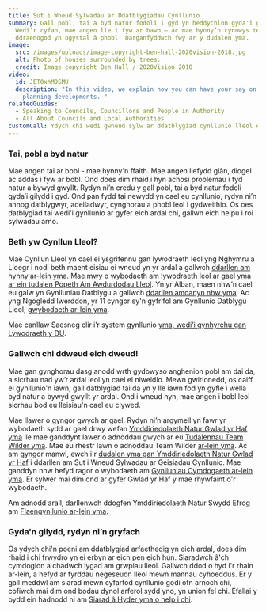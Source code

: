 ```yaml
---
title: Sut i Wneud Sylwadau ar Ddatblygiadau Cynllunio
summary: Gall pobl, tai a byd natur fodoli i gyd yn heddychlon gyda'i gilydd.
  Wedi’r cyfan, mae angen lle i fyw ar bawb – ac mae hynny’n cynnwys teuluoedd o
  ddraenogod yn ogystal â phobl! Darganfyddwch fwy ar y dudalen yma.
image:
  src: /images/uploads/image-copyright-ben-hall-2020vision-2018.jpg
  alt: Photo of houses surrounded by trees.
  credit: Image copyright Ben Hall / 2020Vision 2018
video:
  id: JET0xhM9SMU
  description: "In this video, we explain how you can have your say on local
    planning developments. "
relatedGuides:
  - Speaking to Councils, Councillors and People in Authority
  - All About Councils and Local Authorities
customCall: Ydych chi wedi gwneud sylw ar ddatblygiad cynllunio lleol erioed?
---
```

### Tai, pobl a byd natur

Mae angen tai ar bobl - mae hynny'n ffaith. Mae angen llefydd glân, diogel ac addas i fyw ar bobl. Ond does dim rhaid i hyn achosi problemau i fyd natur a bywyd gwyllt. Rydyn ni’n credu y gall pobl, tai a byd natur fodoli gyda’i gilydd i gyd. Ond pan fydd tai newydd yn cael eu cynllunio, rydyn ni’n annog datblygwyr, adeiladwyr, cynghorau a phobl leol i gydweithio. Os oes datblygiad tai wedi'i gynllunio ar gyfer eich ardal chi, gallwn eich helpu i roi sylwadau arno.

### Beth yw Cynllun Lleol?

Mae Cynllun Lleol yn cael ei ysgrifennu gan lywodraeth leol yng Nghymru a Lloegr i nodi beth maent eisiau ei wneud yn yr ardal a gallwch [ddarllen am hynny ar-lein yma](https://www.gov.uk/guidance/local-plans). Mae mwy o wybodaeth am lywodraeth leol ar gael [yma ar ein tudalen Popeth Am Awdurdodau Lleol](https://nextdoornaturehub.org.uk/guides/all-about-councils-and-local-authorities). Yn yr Alban, maen nhw’n cael eu galw yn Gynlluniau Datblygu a gallwch [ddarllen amdanyn nhw yma](https://www.gov.scot/publications/guide-planning-system-scotland/). Ac yng Ngogledd Iwerddon, yr 11 cyngor sy'n gyfrifol am Gynllunio Datblygu Lleol; [gwybodaeth ar-lein yma](https://www.infrastructure-ni.gov.uk/articles/ni-planning-system).

Mae canllaw Saesneg clir i’r system gynllunio [yma, wedi’i gynhyrchu gan Lywodraeth y DU](https://www.gov.uk/government/publications/plain-english-guide-to-the-planning-system).

### Gallwch chi ddweud eich dweud!

Mae gan gynghorau dasg anodd wrth gydbwyso anghenion pobl am dai da, a sicrhau nad yw’r ardal leol yn cael ei niweidio. Mewn gwirionedd, os caiff ei gynllunio'n iawn, gall datblygiad tai da yn y lle iawn fod yn gyfle i wella byd natur a bywyd gwyllt yr ardal. Ond i wneud hyn, mae angen i bobl leol sicrhau bod eu lleisiau'n cael eu clywed.

Mae llawer o gyngor gwych ar gael. Rydyn ni’n argymell yn fawr yr wybodaeth sydd ar gael drwy wefan [Ymddiriedolaeth Natur Gwlad yr Haf yma](https://www.somersetwildlife.org/) lle mae ganddynt lawer o adnoddau gwych ar eu [Tudalennau Team Wilder yma](https://www.somersetwildlife.org/get-involved/team-wilder). Mae eu rhestr lawn o adnoddau Team Wilder [ar-lein yma](https://www.somersetwildlife.org/team-wilder/team-wilder-resources). Ac am gyngor manwl, ewch i'r [dudalen yma gan Ymddiriedolaeth Natur Gwlad yr Haf](https://www.somersetwildlife.org/sites/default/files/2022-11/How%20To%20Comment%20On%20Planning%20Applications.pdf) i ddarllen am Sut i Wneud Sylwadau ar Geisiadau Cynllunio. Mae ganddyn nhw hefyd ragor o wybodaeth am [Gynlluniau Cymdogaeth ar-lein yma](https://www.somersetwildlife.org/sites/default/files/2022-11/Engaging%20With%20Neighbourhood%20Plans.pdf). Er sylwer mai dim ond ar gyfer Gwlad yr Haf y mae rhywfaint o'r wybodaeth.

Am adnodd arall, darllenwch ddogfen Ymddiriedolaeth Natur Swydd Efrog am [Flaengynllunio ar-lein yma](https://www.ywt.org.uk/sites/default/files/2018-07/Forward%20Planning_0.pdf).

### Gyda'n gilydd, rydyn ni’n gryfach

Os ydych chi'n poeni am ddatblygiad arfaethedig yn eich ardal, does dim rhaid i chi frwydro yn ei erbyn ar eich pen eich hun. Siaradwch â'ch cymdogion a chadwch lygad am grwpiau lleol. Gallwch ddod o hyd i'r rhain ar-lein, a hefyd ar fyrddau negeseuon lleol mewn mannau cyhoeddus. Er y gall meddwl am siarad mewn cyfarfod cynllunio godi ofn arnoch chi, cofiwch mai dim ond bodau dynol arferol sydd yno, yn union fel chi. Efallai y bydd ein hadnodd ni am [Siarad â Hyder yma o help i chi](https://nextdoornaturehub.org.uk/guides/speaking-to-councils-councillors-and-people-in-authority).